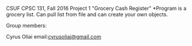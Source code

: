 CSUF CPSC 131, Fall 2016
Project 1
"Grocery Cash Register"
*Program is a grocery list. Can pull list from file and can create your own objects.

Group members:

Cyrus Oliai email:cyrusoliai@gmail.com
